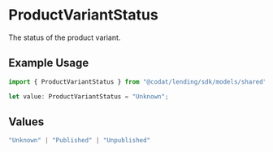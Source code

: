 # ProductVariantStatus

The status of the product variant.

## Example Usage

```typescript
import { ProductVariantStatus } from "@codat/lending/sdk/models/shared";

let value: ProductVariantStatus = "Unknown";
```

## Values

```typescript
"Unknown" | "Published" | "Unpublished"
```